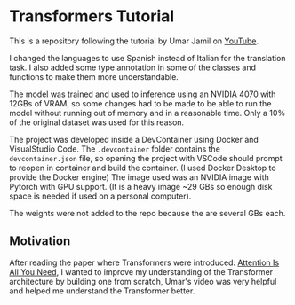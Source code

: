 # Transformers Tutorial

This is a repository following the tutorial by Umar Jamil on [YouTube](https://www.youtube.com/watch?v=ISNdQcPhsts&ab_channel=UmarJamil).

I changed the languages to use Spanish instead of Italian for the translation task.
I also added some type annotation in some of the classes and functions to make them more understandable.

The model was trained and used to inference using an NVIDIA 4070 with 12GBs of VRAM, so some changes had to be made to be able to run the model without running out of memory and in a reasonable time. 
Only a 10% of the original dataset was used for this reason.

The project was developed inside a DevContainer using Docker and VisualStudio Code. The `.devcontainer` folder contains the `devcontainer.json` file, so opening the project with VSCode should prompt to reopen in container and build the container. (I used Docker Desktop to provide the Docker engine) 
The image used was an NVIDIA image with Pytorch with GPU support. (It is a heavy image ~29 GBs so enough disk space is needed if used on a personal computer).

The weights were not added to the repo because the are several GBs each.

## Motivation
After reading the paper where Transformers were introduced: [Attention Is All You Need](https://arxiv.org/abs/1706.03762), I wanted to improve my understanding of the Transformer architecture by 
building one from scratch, Umar's video was very helpful and helped me understand the Transformer better.

